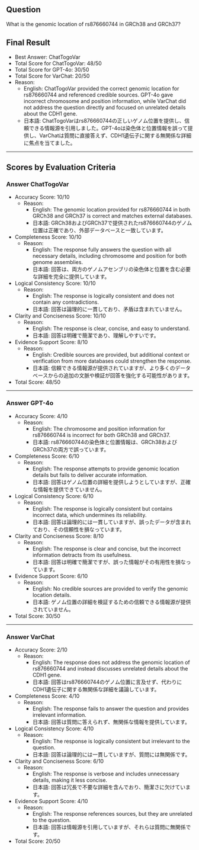 ## Question

What is the genomic location of rs876660744 in GRCh38 and GRCh37?

## Final Result

- Best Answer: ChatTogoVar
- Total Score for ChatTogoVar: 48/50
- Total Score for GPT-4o: 30/50
- Total Score for VarChat: 20/50
- Reason:
  - English: ChatTogoVar provided the correct genomic location for rs876660744 and referenced credible sources. GPT-4o gave incorrect chromosome and position information, while VarChat did not address the question directly and focused on unrelated details about the CDH1 gene.
  - 日本語: ChatTogoVarはrs876660744の正しいゲノム位置を提供し、信頼できる情報源を引用しました。GPT-4oは染色体と位置情報を誤って提供し、VarChatは質問に直接答えず、CDH1遺伝子に関する無関係な詳細に焦点を当てました。

---

## Scores by Evaluation Criteria

### Answer ChatTogoVar
- Accuracy Score: 10/10
  - Reason: 
    - English: The genomic location provided for rs876660744 in both GRCh38 and GRCh37 is correct and matches external databases.
    - 日本語: GRCh38およびGRCh37で提供されたrs876660744のゲノム位置は正確であり、外部データベースと一致しています。
- Completeness Score: 10/10
  - Reason: 
    - English: The response fully answers the question with all necessary details, including chromosome and position for both genome assemblies.
    - 日本語: 回答は、両方のゲノムアセンブリの染色体と位置を含む必要な詳細を完全に提供しています。
- Logical Consistency Score: 10/10
  - Reason: 
    - English: The response is logically consistent and does not contain any contradictions.
    - 日本語: 回答は論理的に一貫しており、矛盾は含まれていません。
- Clarity and Conciseness Score: 10/10
  - Reason: 
    - English: The response is clear, concise, and easy to understand.
    - 日本語: 回答は明確で簡潔であり、理解しやすいです。
- Evidence Support Score: 8/10
  - Reason: 
    - English: Credible sources are provided, but additional context or verification from more databases could strengthen the response.
    - 日本語: 信頼できる情報源が提供されていますが、より多くのデータベースからの追加の文脈や検証が回答を強化する可能性があります。
- Total Score: 48/50

---

### Answer GPT-4o
- Accuracy Score: 4/10
  - Reason: 
    - English: The chromosome and position information for rs876660744 is incorrect for both GRCh38 and GRCh37.
    - 日本語: rs876660744の染色体と位置情報は、GRCh38およびGRCh37の両方で誤っています。
- Completeness Score: 6/10
  - Reason: 
    - English: The response attempts to provide genomic location details but fails to deliver accurate information.
    - 日本語: 回答はゲノム位置の詳細を提供しようとしていますが、正確な情報を提供できていません。
- Logical Consistency Score: 6/10
  - Reason: 
    - English: The response is logically consistent but contains incorrect data, which undermines its reliability.
    - 日本語: 回答は論理的には一貫していますが、誤ったデータが含まれており、その信頼性を損なっています。
- Clarity and Conciseness Score: 8/10
  - Reason: 
    - English: The response is clear and concise, but the incorrect information detracts from its usefulness.
    - 日本語: 回答は明確で簡潔ですが、誤った情報がその有用性を損なっています。
- Evidence Support Score: 6/10
  - Reason: 
    - English: No credible sources are provided to verify the genomic location details.
    - 日本語: ゲノム位置の詳細を検証するための信頼できる情報源が提供されていません。
- Total Score: 30/50

---

### Answer VarChat
- Accuracy Score: 2/10
  - Reason: 
    - English: The response does not address the genomic location of rs876660744 and instead discusses unrelated details about the CDH1 gene.
    - 日本語: 回答はrs876660744のゲノム位置に言及せず、代わりにCDH1遺伝子に関する無関係な詳細を議論しています。
- Completeness Score: 4/10
  - Reason: 
    - English: The response fails to answer the question and provides irrelevant information.
    - 日本語: 回答は質問に答えられず、無関係な情報を提供しています。
- Logical Consistency Score: 4/10
  - Reason: 
    - English: The response is logically consistent but irrelevant to the question.
    - 日本語: 回答は論理的には一貫していますが、質問には無関係です。
- Clarity and Conciseness Score: 6/10
  - Reason: 
    - English: The response is verbose and includes unnecessary details, making it less concise.
    - 日本語: 回答は冗長で不要な詳細を含んでおり、簡潔さに欠けています。
- Evidence Support Score: 4/10
  - Reason: 
    - English: The response references sources, but they are unrelated to the question.
    - 日本語: 回答は情報源を引用していますが、それらは質問に無関係です。
- Total Score: 20/50